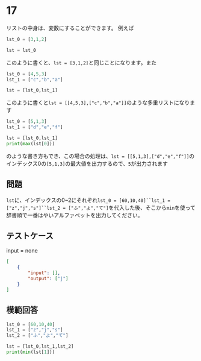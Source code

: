 # 17

リストの中身は、変数にすることができます。
例えば
```python
lst_0 = [3,1,2]

lst = lst_0
```
このように書くと、`lst = [3,1,2]`と同じことになります。また
```python
lst_0 = [4,5,3]
lst_1 = ["c","b","a"]

lst = [lst_0,lst_1]
```
このように書くと`lst = [[4,5,3],["c","b","a"]]`のような多重リストになります
```python
lst_0 = [5,1,3]
lst_1 = ["d","e","f"]

lst = [lst_0,lst_1]
print(max(lst[0]))
```
のような書き方もでき、この場合の処理は、`lst = [[5,1,3],["d","e","f"]]`のインデックス0の`[5,1,3]`の最大値を出力するので、`5`が出力されます
## 問題

`lst`に、インデックスの0~2にそれぞれ`lst_0 = [60,10,40]``lst_1 = ["z","j","s"]``lst_2 = ["ふ","よ","て"]`を代入した後、そこから`min`を使って辞書順で一番はやいアルファベットを出力してください。

## テストケース
input = none
```json
[
	{
		"input": [],
		"output": ["j"]
	}
]
```

## 模範回答
```python
lst_0 = [60,10,40]
lst_1 = ["z","j","s"]
lst_2 = ["ふ","よ","て"]

lst = [lst_0,lst_1,lst_2]
print(min(lst[1]))
```